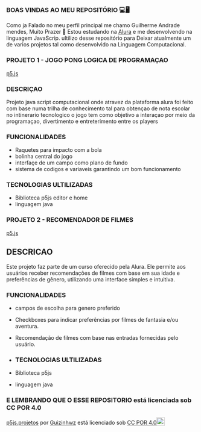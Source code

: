 
### BOAS VINDAS AO MEU REPOSITÓRIO 💻🖥
Como ja Falado no meu perfil principal me chamo Guilherme Andrade mendes, Muito Prazer 🤝
Estou estudando na [Alura](https:\\www.alura.com.br)
e me desenvolvendo na linguagem JavaScrip. ultilizo desse repositório para Deixar atualmente um de varios projetos tal como desenvolvido na Linguagem Computacional.


### PROJETO 1 - JOGO PONG LOGICA DE PROGRAMAÇAO 
[p5.js](https://editor.p5js.org/00001132580377sp/full/T-seBUCMn)

### DESCRIÇAO 
Projeto java script computacional onde atravez da plataforma alura foi feito com base numa trilha de conhecimento tal para obtençao de nota escolar no intinerario tecnologico
o jogo tem como objetivo a interaçao por meio da programaçao, divertimento e entreterimento entre os players

### FUNCIONALIDADES
- Raquetes para impacto com a bola
- bolinha central do jogo
- interfaçe de um campo como plano de fundo
- sistema de codigos e variaveis garantindo um bom funcionamento

### TECNOLOGIAS ULTILIZADAS 
- Biblioteca p5js editor e home
- linguagem java


### PROJETO 2 - RECOMENDADOR DE FILMES
[p5.js](https://editor.p5js.org/00001132580377sp/full/T-seBUCMn)

## DESCRICAO
Este projeto faz parte de um curso oferecido pela Alura. Ele permite aos usuários receber recomendações de filmes com base em sua idade e preferências de gênero, utilizando uma interface simples e intuitiva.

### FUNCIONALIDADES
- campos de escolha para genero preferido
- Checkboxes para indicar preferências por filmes de fantasia e/ou aventura.
- Recomendação de filmes com base nas entradas fornecidas pelo usuário.

- ### TECNOLOGIAS ULTILIZADAS
- Biblioteca p5js
- linguagem java 

### E LEMBRANDO QUE O ESSE REPOSITORIO está licenciada sob CC POR 4.0 
<p xmlns:cc="http://creativecommons.org/ns#" xmlns:dct="http://purl.org/dc/terms/"><a property="dct:title" rel="cc:attributionURL" href="https://github.com/Guizinhwz/p5js.projetos.git">p5js.projetos</a> por <a rel="cc:attributionURL dct:creator" property="cc:attributionName" href="https://github.com/Guizinhwz">Guizinhwz</a> está licenciado sob <a href="https://creativecommons.org/licenses/by/4.0/?ref=chooser-v1" target="_blank" rel=" licença noopener noreferrer" style="display:inline-block;" >CC POR 4.0<img style="height:22px!importante; margem-esquerda: 3px; vertical-align:text-bottom;" src="https://mirrors.creativecommons.org/presskit/icons/cc.svg?ref=chooser-v1" alt=""><img style="height:22px!important; margem-esquerda: 3px; vertical-align:text-bottom;" src="https://mirrors.creativecommons.org/presskit/icons/by.svg?ref=chooser-v1" alt=""></a></p>
